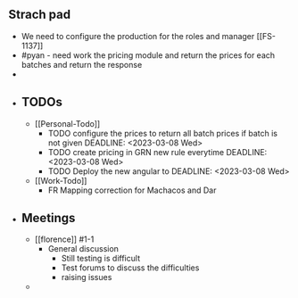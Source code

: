 ## Strach pad
- We need to configure the production for the roles and manager [[FS-1137]]
- #pyan - need work the pricing module and return the prices for each batches and return the response
-
- ## TODOs
	- [[Personal-Todo]]
		- TODO configure the prices to return all batch prices if batch is not given
		  DEADLINE: <2023-03-08 Wed>
		- TODO create pricing in GRN new rule everytime
		  DEADLINE: <2023-03-08 Wed>
		- TODO Deploy the new angular to
		  DEADLINE: <2023-03-08 Wed>
	- [[Work-Todo]]
		- FR Mapping correction for Machacos and Dar
- ## Meetings
	- [[florence]] #1-1
		- General discussion
			- Still testing is difficult
			- Test forums to discuss the difficulties
			- raising issues
	-